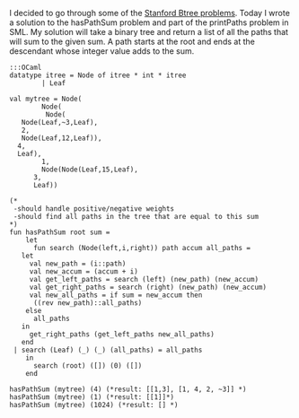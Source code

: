 I decided to go through some of the [Stanford Btree problems](http://cslibrary.stanford.edu/110/BinaryTrees.html). Today I wrote a solution to the hasPathSum problem and part of the printPaths problem in SML. My solution will take a binary tree and return a list of all the paths that will sum to the given sum. A path starts at the root and ends at the descendant whose integer value adds to the sum.

    :::OCaml
    datatype itree = Node of itree * int * itree
            | Leaf
     
    val mytree = Node(
            Node(
             Node(
       Node(Leaf,~3,Leaf),
       2,
       Node(Leaf,12,Leaf)),
      4,
      Leaf),
            1,
            Node(Node(Leaf,15,Leaf),
          3,
          Leaf))
     
    (*
     -should handle positive/negative weights
     -should find all paths in the tree that are equal to this sum
    *)
    fun hasPathSum root sum =
        let
          fun search (Node(left,i,right)) path accum all_paths =
       let
         val new_path = (i::path)
         val new_accum = (accum + i)
         val get_left_paths = search (left) (new_path) (new_accum)
         val get_right_paths = search (right) (new_path) (new_accum)
         val new_all_paths = if sum = new_accum then 
          ((rev new_path)::all_paths)
        else
          all_paths
       in
         get_right_paths (get_left_paths new_all_paths)
       end
     | search (Leaf) (_) (_) (all_paths) = all_paths
        in
          search (root) ([]) (0) ([])
        end
     
    hasPathSum (mytree) (4) (*result: [[1,3], [1, 4, 2, ~3]] *)
    hasPathSum (mytree) (1) (*result: [[1]]*)
    hasPathSum (mytree) (1024) (*result: [] *)

